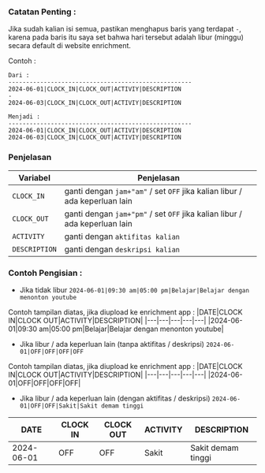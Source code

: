 ### Catatan Penting :
Jika sudah kalian isi semua, pastikan menghapus baris yang terdapat `-`, karena pada baris itu saya set bahwa hari tersebut adalah libur (minggu) secara default di website enrichment.

Contoh :
```
Dari :
----------------------------------------------------
2024-06-01|CLOCK_IN|CLOCK_OUT|ACTIVIY|DESCRIPTION
-
2024-06-03|CLOCK_IN|CLOCK_OUT|ACTIVIY|DESCRIPTION

Menjadi :
----------------------------------------------------
2024-06-01|CLOCK_IN|CLOCK_OUT|ACTIVIY|DESCRIPTION
2024-06-03|CLOCK_IN|CLOCK_OUT|ACTIVIY|DESCRIPTION
```

### Penjelasan
|Variabel|Penjelasan|
|---|---|
|`CLOCK_IN`|ganti dengan `jam+"am"` / set `OFF` jika kalian libur / ada keperluan lain|
|`CLOCK_OUT`|ganti dengan `jam+"pm"` / set `OFF` jika kalian libur / ada keperluan lain|
|`ACTIVITY`|ganti dengan `aktifitas kalian`|
|`DESCRIPTION`|ganti dengan `deskripsi kalian`|

### Contoh Pengisian :
- Jika tidak libur
`2024-06-01|09:30 am|05:00 pm|Belajar|Belajar dengan menonton youtube`

Contoh tampilan diatas, jika diupload ke enrichment app :
|DATE|CLOCK IN|CLOCK OUT|ACTIVITY|DESCRIPTION|
|---|---|---|---|---|
|2024-06-01|09:30 am|05:00 pm|Belajar|Belajar dengan menonton youtube|

- Jika libur / ada keperluan lain (tanpa aktifitas / deskripsi)
`2024-06-01|OFF|OFF|OFF|OFF`

Contoh tampilan diatas, jika diupload ke enrichment app :
|DATE|CLOCK IN|CLOCK OUT|ACTIVITY|DESCRIPTION|
|---|---|---|---|---|
|2024-06-01|OFF|OFF|OFF|OFF|

- Jika libur / ada keperluan lain (dengan aktifitas / deskripsi)
`2024-06-01|OFF|OFF|Sakit|Sakit demam tinggi`

|DATE|CLOCK IN|CLOCK OUT|ACTIVITY|DESCRIPTION|
|---|---|---|---|---|
|2024-06-01|OFF|OFF|Sakit|Sakit demam tinggi|
